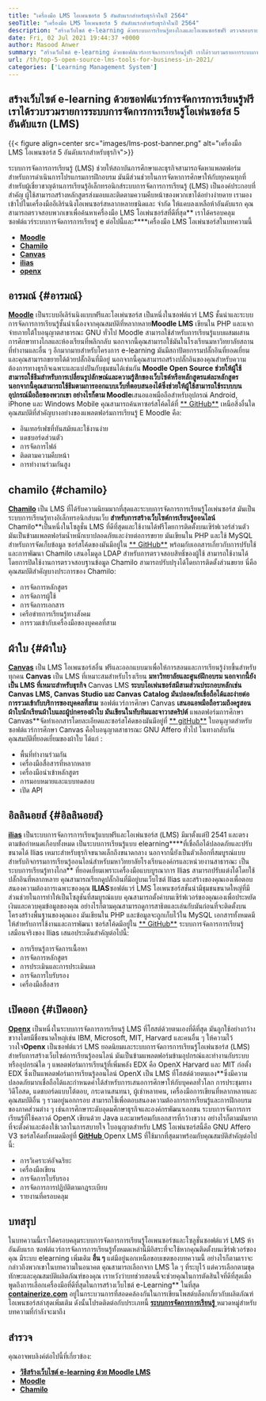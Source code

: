```yaml
---
title: "เครื่องมือ LMS โอเพนซอร์ส 5 อันดับแรกสำหรับธุรกิจในปี 2564" 
seoTitle: "เครื่องมือ LMS โอเพนซอร์ส 5 อันดับแรกสำหรับธุรกิจในปี 2564" 
description: "สร้างเว็บไซต์ e-learning ด้วยระบบการเรียนรู้ทางไกลและโอเพนซอร์ซฟรี ตรวจสอบรายการและเลือก LMS E-Learning ที่เหมาะสมสำหรับธุรกิจ" 
date: Fri, 02 Jul 2021 19:44:37 +0000
author: Masood Anwer
summary: "สร้างเว็บไซต์ e-learning ด้วยซอฟต์แวร์การจัดการการเรียนรู้ฟรี เราได้รวบรวมรายการระบบการจัดการการเรียนรู้โอเพ่นซอร์ส 5 อันดับแรก (LMS)" 
url: /th/top-5-open-source-lms-tools-for-business-in-2021/
categories: ['Learning Management System']
---
```


## สร้างเว็บไซต์ e-learning ด้วยซอฟต์แวร์การจัดการการเรียนรู้ฟรี เราได้รวบรวมรายการระบบการจัดการการเรียนรู้โอเพ่นซอร์ส 5 อันดับแรก (LMS)

{{< figure align=center src="images/lms-post-banner.png" alt="เครื่องมือ LMS โอเพนซอร์ส 5 อันดับแรกสำหรับธุรกิจ">}}

ระบบการจัดการการเรียนรู้ (LMS) ช่วยให้สถาบันการศึกษาและธุรกิจสามารถจัดหาแพลตฟอร์มสำหรับการดำเนินการโปรแกรมการฝึกอบรม มันมีส่วนช่วยในการจัดหาการศึกษาให้กับทุกคนทุกที่ สำหรับผู้เชี่ยวชาญด้านการเรียนรู้อิเล็กทรอนิกส์ระบบการจัดการการเรียนรู้ (LMS) เป็นองค์ประกอบที่สำคัญ ผู้ใช้สามารถสร้างหลักสูตรส่งมอบและติดตามความคืบหน้าของพวกเขาได้อย่างง่ายดาย เรามองเข้าไปในเครื่องมืออีเลิร์นนิงโอเพนซอร์สหลากหลายชนิดและ จำกัด ให้แคบลงเหลือห้าอันดับแรก คุณสามารถตรวจสอบพวกเขาเพื่อค้นหาเครื่องมือ LMS โอเพ่นซอร์สที่ดีที่สุด**
เราได้ครอบคลุมซอฟต์แวร์ระบบการจัดการการเรียนรู้ e ต่อไปนี้และ****เครื่องมือ LMS โอเพ่นซอร์สในบทความนี้
* [ **Moodle** ][1]
* [ **Chamilo** ][2]
* [ **Canvas** ][3]
* [ **ilias** ][4]
* [ **openx** ][5]

## อารมณ์ {#อารมณ์}

[ **Moodle**][6] เป็นระบบอีเลิร์นนิงแบบฟรีและโอเพ่นซอร์ส เป็นหนึ่งในซอฟต์แวร์ LMS ชั้นนำและระบบการจัดการการเรียนรู้ชั้นนำเนื่องจากคุณสมบัติที่หลากหลาย**Moodle LMS** เขียนใน PHP และแจกจ่ายภายใต้ใบอนุญาตสาธารณะ GNU ทั่วไป Moodle สามารถใช้สำหรับการเรียนรู้แบบผสมผสานการศึกษาทางไกลและห้องเรียนที่พลิกกลับ นอกจากนี้คุณสามารถใช้มันในโรงเรียนมหาวิทยาลัยสถานที่ทำงานและอื่น ๆ อีกมากมายสำหรับโครงการ e-learning มันมีสถาปัตยกรรมปลั๊กอินที่ยอดเยี่ยมและคุณสามารถขยายได้ด้วยปลั๊กอินที่มีอยู่ นอกจากนี้คุณสามารถสร้างปลั๊กอินของคุณสำหรับความต้องการทางธุรกิจเฉพาะและแบ่งปันกับชุมชนได้เช่นกัน
**Moodle Open Source **ช่วยให้ผู้ใช้สามารถใช้ธีมสำหรับการเปลี่ยนรูปลักษณ์และความรู้สึกของเว็บไซต์หรือหลักสูตรแต่ละหลักสูตร นอกจากนี้คุณสามารถใช้ธีมตามการออกแบบเว็บที่ตอบสนองได้ซึ่งช่วยให้ผู้ใช้สามารถใช้ระบบบนอุปกรณ์มือถือของพวกเขา อย่างไรก็ตาม** Moodle**เสนอแอพมือถือสำหรับอุปกรณ์ Android, iPhone และ Windows Mobile คุณสามารถค้นหาซอร์สโค้ดได้ที่ [** GitHub**][7]
เหนือสิ่งอื่นใดคุณสมบัติที่สำคัญบางอย่างของแพลตฟอร์มการเรียนรู้ E Moodle คือ:
  * อินเทอร์เฟซที่ทันสมัยและใช้งานง่าย
  * แดชบอร์ดส่วนตัว
  * การจัดการไฟล์
  * ติดตามความคืบหน้า
  * การทำงานร่วมกันสูง

## chamilo {#chamilo}

[ **Chamilo**][8] เป็น LMS ที่ได้รับความนิยมมากที่สุดและระบบการจัดการการเรียนรู้โอเพ่นซอร์ส มันเป็นระบบการเรียนรู้ทางอิเล็กทรอนิกส์บนเว็บ **สำหรับการสร้างเว็บไซต์การเรียนรู้ออนไลน์** Chamilo**เป็นหนึ่งในโซลูชั่น LMS ที่ดีที่สุดและใช้งานได้ฟรีโดยการติดตั้งบนเซิร์ฟเวอร์ส่วนตัว มันเป็นข้ามแพลตฟอร์มน้ำหนักเบาปลอดภัยและง่ายต่อการขยาย มันเขียนใน PHP และใช้ MySQL สำหรับการจัดเก็บข้อมูล ซอร์สโค้ดของมันมีอยู่ใน [** GitHub**][9] พร้อมกับเอกสารเกี่ยวกับการปรับใช้และการพัฒนา Chamilo เสนอโมดูล LDAP สำหรับการตรวจสอบสิทธิ์ของผู้ใช้ สามารถใช้งานได้โดยการปิดใช้งานการตรวจสอบฐานข้อมูล Chamilo สามารถปรับปรุงได้โดยการติดตั้งส่วนขยาย
นี่คือคุณสมบัติสำคัญบางประการของ Chamilo:
  * การจัดการหลักสูตร
  * การจัดการผู้ใช้
  * การจัดการเอกสาร
  * เครือข่ายการเรียนรู้ทางสังคม
  * การรวมเข้ากับเครื่องมือของบุคคลที่สาม

## ผ้าใบ {#ผ้าใบ}

[ **Canvas**][10] เป็น LMS โอเพนซอร์สอื่น ฟรีและออกแบบมาเพื่อให้การสอนและการเรียนรู้ง่ายขึ้นสำหรับทุกคน **Canvas** เป็น LMS ที่เหมาะสมสำหรับโรงเรียน **มหาวิทยาลัยและศูนย์ฝึกอบรม นอกจากนี้ยังเป็น LMS ที่เหมาะสำหรับธุรกิจ** Canvas LMS **ระบบโอเพ่นซอร์สมีสามส่วนประกอบหลักเช่น Canvas LMS, Canvas Studio และ Canvas Catalog มันปลอดภัยเชื่อถือได้และง่ายต่อการรวมเข้ากับบริการของบุคคลที่สาม** ซอฟต์แวร์การศึกษา Canvas **เสนอแอพมือถือรวมถึงครูสอนผ้าใบนักเรียนผ้าใบและผู้ปกครองผ้าใบ มันเขียนในทับทิมและจาวาสคริปต์** แพลตฟอร์มการศึกษา Canvas**จัดทำเอกสารโดยละเอียดและซอร์สโค้ดของมันมีอยู่ที่ [** gitHub**][11] ใบอนุญาตสำหรับซอฟต์แวร์การศึกษา Canvas คือใบอนุญาตสาธารณะ GNU Affero ทั่วไป
ในทางกลับกันคุณสมบัติที่ยอดเยี่ยมของผ้าใบ ได้แก่ :
  * พื้นที่ทำงานร่วมกัน
  * เครื่องมือสื่อสารที่หลากหลาย
  * เครื่องมือนำเข้าหลักสูตร
  * การมอบหมายและแบบทดสอบ
  * เปิด API

## อิลลินอยส์ {#อิลลินอยส์}

[ **ilias**][12] เป็นระบบการจัดการการเรียนรู้แบบฟรีและโอเพ่นซอร์ส (LMS) มีมาตั้งแต่ปี 2541 และตรงตามข้อกำหนดเกือบทั้งหมด เป็นระบบการเรียนรู้แบบ elearning****ที่เชื่อถือได้ปลอดภัยและปรับขนาดได้ Ilias เหมาะสำหรับธุรกิจขนาดเล็กถึงขนาดกลาง นอกจากนี้ยังเป็นตัวเลือกที่สมบูรณ์แบบสำหรับกิจกรรมการเรียนรู้ออนไลน์สำหรับมหาวิทยาลัยโรงเรียนองค์กรและหน่วยงานสาธารณะ เป็นระบบการเรียนรู้ทางไกล** ที่ยอดเยี่ยมเพราะเครื่องมือแบบบูรณาการ Ilias สามารถปรับแต่งได้โดยใช้ปลั๊กอินที่หลากหลาย คุณสามารถเรียกดูปลั๊กอินที่มีอยู่บนเว็บไซต์ Ilias และสร้างของคุณเองเพื่อตอบสนองความต้องการเฉพาะของคุณ
**ILIAS**ซอฟต์แวร์ LMS โอเพนซอร์สชั้นนำมีชุมชนขนาดใหญ่ที่มีส่วนช่วยในการทำให้เป็นโซลูชันที่สมบูรณ์แบบ คุณสามารถตั้งค่าบนเซิร์ฟเวอร์ของคุณเองเพื่อประหยัดเงินและควบคุมข้อมูลของคุณ อย่างไรก็ตามคุณสามารถดูการสาธิตและเล่นกับมันก่อนที่จะติดตั้งบนโครงสร้างพื้นฐานของคุณเอง มันเขียนใน PHP และข้อมูลจะถูกเก็บไว้ใน MySQL เอกสารทั้งหมดมีให้สำหรับการใช้งานและการพัฒนา ซอร์สโค้ดมีอยู่ใน [** GitHub**][13]
ระบบการจัดการการเรียนรู้เสมือนจริงของ Ilias เสนอประเด็นสำคัญต่อไปนี้:
  * การเรียนรู้การจัดการเนื้อหา
  * การจัดการหลักสูตร
  * การประเมินและการประเมินผล
  * การจัดการใบรับรอง
  * เครื่องมือสื่อสาร

## เปิดออก {#เปิดออก}

[ **Openx**][14] เป็นหนึ่งในระบบการจัดการการเรียนรู้ LMS ที่โฮสต์ด้วยตนเองที่ดีที่สุด มันถูกใช้อย่างกว้างขวางโดยมีชื่อขนาดใหญ่เช่น IBM, Microsoft, MIT, Harvard และคนอื่น ๆ ให้ความไว้วางใจ**Openx** เป็นซอฟต์แวร์ LMS ยอดนิยมและระบบการจัดการการเรียนรู้โอเพ่นซอร์ส (LMS) สำหรับการสร้างเว็บไซต์การเรียนรู้ออนไลน์ มันเป็นข้ามแพลตฟอร์มข้ามอุปกรณ์และทำงานกับระบบหรืออุปกรณ์ใด ๆ แพลตฟอร์มการเรียนรู้ที่เพิ่มพลัง EDX คือ OpenX Harvard และ MIT ก่อตั้ง EDX ซึ่งเป็นแพลตฟอร์มการเรียนรู้ออนไลน์ OpenX เป็น LMS ที่โฮสต์ด้วยตนเอง**ซึ่งมีความปลอดภัยมากเชื่อถือได้และกำหนดค่าได้สำหรับการเสนอการศึกษาให้กับบุคคลทั่วโลก
การประชุมทางวิดีโอสด, แดชบอร์ดแบบโต้ตอบ, กระดานสนทนา, ผู้เช่าหลายคน, เครื่องมือการเขียนที่หลากหลายและคุณสมบัติอื่น ๆ รวมอยู่นอกกรอบ สามารถใช้เพื่อตอบสนองความต้องการการเรียนรู้และการฝึกอบรมของภาคส่วนต่าง ๆ เช่นการศึกษาระดับอุดมศึกษาธุรกิจและองค์กรพัฒนาเอกชน ระบบการจัดการการเรียนรู้ที่ใช้คลาวด์ OpenX เขียนด้วย Java และมาพร้อมกับเอกสารที่กว้างขวาง อย่างไรก็ตามมันยากที่จะตั้งค่าและต้องใช้เวลาในการสบายใจ ใบอนุญาตสำหรับ LMS โอเพ่นซอร์สนี้คือ GNU Affero V3 ซอร์สโค้ดทั้งหมดมีอยู่ที่ [ **GitHub** ][15]
Openx LMS ที่ใช้มากที่สุดมาพร้อมกับคุณสมบัติสำคัญต่อไปนี้:
  * การวิเคราะห์อัจฉริยะ
  * เครื่องมือเขียน
  * การจัดการใบรับรอง
  * การจัดการการปฏิบัติตามกฎระเบียบ
  * รายงานที่ครอบคลุม

## บทสรุป
ในบทความนี้เราได้ครอบคลุมระบบการจัดการการเรียนรู้โอเพนซอร์ซและโซลูชั่นซอฟต์แวร์ LMS ห้าอันดับแรก ซอฟต์แวร์การจัดการการเรียนรู้ทั้งหมดเหล่านี้มีอิสระที่จะใช้หากคุณติดตั้งบนเซิร์ฟเวอร์ของคุณ มีระบบ elearning เพิ่มเติม **อื่น ๆ** แต่มีอยู่นอกเหนือขอบเขตของบทความนี้ อย่างไรก็ตามเราจะกล่าวถึงพวกเขาในบทความในอนาคต คุณสามารถเลือกจาก LMS ใด ๆ ที่ระบุไว้ แต่ควรเลือกตามชุดทักษะและคุณสมบัติผลิตภัณฑ์ของคุณ เราหวังว่าบทช่วยสอนนี้จะช่วยคุณในการตัดสินใจที่ดีที่สุดเมื่อพูดถึงการเลือกเครื่องมือที่ดีที่สุดในการสร้างเว็บไซต์ e-Learning**
ในที่สุด [ **containerize.com**][16] อยู่ในกระบวนการที่สอดคล้องกันในการเขียนโพสต์บล็อกเกี่ยวกับผลิตภัณฑ์โอเพนซอร์สล่าสุดเพิ่มเติม ดังนั้นโปรดติดต่อกับประเภทนี้ [**ระบบการจัดการการเรียนรู้** ][17] หมวดหมู่สำหรับบทความที่กำลังจะมาถึง

## สำรวจ
คุณอาจพบลิงค์ต่อไปนี้ที่เกี่ยวข้อง:
* [ **วิธีสร้างเว็บไซต์ e-learning ด้วย Moodle LMS** ][18]
* [ **Moodle** ][19]
* [ **Chamilo** ][20]



[1]: #Moodle
[2]: #Chamilo
[3]: #Canvas
[4]: #ILIAS
[5]: #OpenEdx
[6]: https://moodle.org/
[7]: https://github.com/moodle/moodle
[8]: https://chamilo.org/en/
[9]: https://github.com/chamilo/chamilo-lms
[10]: https://www.instructure.com/canvas
[11]: https://github.com/instructure/canvas-lms
[12]: https://www.ilias.de/en/
[13]: https://github.com/ILIAS-eLearning/ILIAS
[14]: https://open.edx.org/
[15]: https://github.com/edx/edx-platform
[16]: https://containerize.com
[17]: https://blog.containerize.com/category/learning-management-system/
[18]: https://blog.containerize.com/learning-management-system/how-to-create-e-learning-platform-with-moodle-lms/
[19]: https://products.containerize.com/lms/moodle/
[20]: https://products.containerize.com/lms/chamilo/

